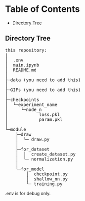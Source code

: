 # Table of Contents
- [Directory Tree](#directorytree)

## Directory Tree
<pre>
this repository:  
|  
│  .env  
│  main.ipynb  
│  README.md  
│    
├─data (you need to add this)  
│    
├─GIFs (you need to add this)  
│    
├─checkpoints  
│  └─experiment_name  
│     └─node_n  
│            loss.pkl  
│            param.pkl  
│  
└─module  
    ├─draw  
    │  └─ draw.py  
    │  
    ├─for_dataset  
    │  │  create_dataset.py  
    │  └─ normalization.py  
    │  
    └─for_model  
        │  checkpoint.py  
        │  shallow_nn.py  
        └─ training.py  
</pre>
.env is for debug only.